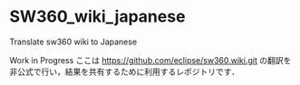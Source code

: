 # SW360_wiki_japanese
Translate sw360 wiki to Japanese

Work in Progress
ここは
https://github.com/eclipse/sw360.wiki.git
の翻訳を非公式で行い，結果を共有するために利用するレポジトリです．
